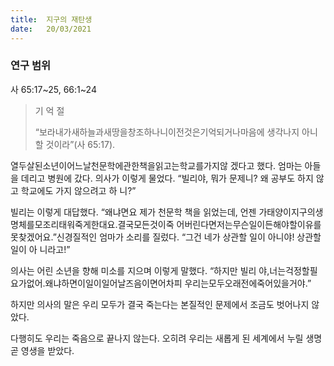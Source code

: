 ```yaml
---
title:  지구의 재탄생
date:   20/03/2021
---
```


### 연구 범위
사 65:17~25, 66:1~24

> <p> 기 억 절 </p>
> “보라내가새하늘과새땅을창조하나니이전것은기억되거나마음에 생각나지 아니할 것이라”(사 65:17).

열두살된소년이어느날천문학에관한책을읽고는학교를가지않 겠다고 했다. 엄마는 아들을 데리고 병원에 갔다. 의사가 이렇게 물었다. “빌리야, 뭐가 문제니? 왜 공부도 하지 않고 학교에도 가지 않으려고 하 니?”

빌리는 이렇게 대답했다. “왜냐면요 제가 천문학 책을 읽었는데, 언젠 가태양이지구의생명체를모조리태워죽게한대요.결국모든것이죽 어버린다면저는무슨일이든해야할이유를못찾겠어요.”신경질적인 엄마가 소리를 질렀다. “그건 네가 상관할 일이 아니야! 상관할 일이 아 니라고!”

의사는 어린 소년을 향해 미소를 지으며 이렇게 말했다. “하지만 빌리 야,너는걱정할필요가없어.왜냐하면이일이일어날즈음이면어차피 우리는모두오래전에죽어있을거야.”

하지만 의사의 말은 우리 모두가 결국 죽는다는 본질적인 문제에서 조금도 벗어나지 않았다.

다행히도 우리는 죽음으로 끝나지 않는다. 오히려 우리는 새롭게 된 세계에서 누릴 생명 곧 영생을 받았다.